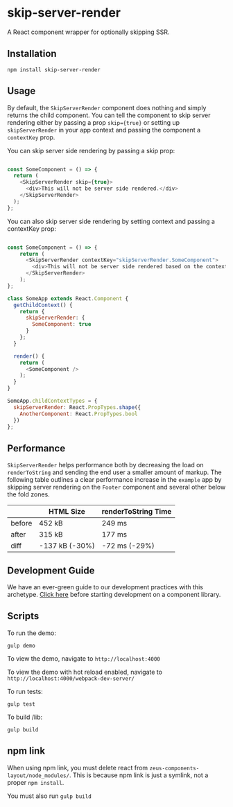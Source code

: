 # skip-server-render

A React component wrapper for optionally skipping SSR.

## Installation

```
npm install skip-server-render
```

## Usage

By default, the `SkipServerRender` component does nothing and simply returns the child component.
You can tell the component to skip server rendering either by passing a prop `skip={true}` or
setting up `skipServerRender` in your app context and passing the component a `contextKey` prop.

You can skip server side rendering by passing a skip prop:

```js

const SomeComponent = () => {
  return (
    <SkipServerRender skip={true}>
      <div>This will not be server side rendered.</div>
    </SkipServerRender>
  );
};
```

You can also skip server side rendering by setting context and passing a contextKey prop:

```js

const SomeComponent = () => {
    return (
      <SkipServerRender contextKey="skipServerRender.SomeComponent">
        <div>This will not be server side rendered based on the context.</div>
      </SkipServerRender>
    );
};

class SomeApp extends React.Component {
  getChildContext() {
    return {
      skipServerRender: {
        SomeComponent: true
      }
    };
  }

  render() {
    return (
      <SomeComponent />
    );
  }
}

SomeApp.childContextTypes = {
  skipServerRender: React.PropTypes.shape({
    AnotherComponent: React.PropTypes.bool
  })
};

```

## Performance

`SkipServerRender` helps performance both by decreasing the load on `renderToString` and sending the end user a smaller amount of markup.
The following table outlines a clear performance increase in the `example` app by skipping server rendering on
the `Footer` component and several other below the fold zones.

|          | HTML Size      | renderToString Time |
| -------- | -------------- | ------------------- |
| before   | 452 kB         | 249 ms              |
| after    | 315 kB         | 177 ms              |
| diff     | -137 kB (-30%) | -72 ms (-29%)       |


## Development Guide

We have an ever-green guide to our development practices with this archetype.
[Click here](https://github.com/electrode-io/electrode-archetype-react-component/blob/master/DEVELOPMENT.md)
before starting development on a component library.

## Scripts

To run the demo:

```
gulp demo
```

To view the demo, navigate to `http://localhost:4000`

To view the demo with hot reload enabled, navigate to `http://localhost:4000/webpack-dev-server/`

To run tests:

```
gulp test
```

To build /lib:

```
gulp build
```

## npm link

When using npm link, you must delete react from `zeus-components-layout/node_modules/`. This is because npm link is just a symlink, not a proper `npm install`.

You must also run `gulp build`
